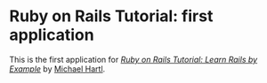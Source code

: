 # Ruby on Rails Tutorial: first application

This is the first application for 
[*Ruby on Rails Tutorial: Learn Rails by Example*](http://railstutorial.org/)
by [Michael Hartl](http://,ichaelhartl.com).

